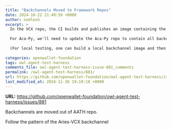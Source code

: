 ```yaml
---
title: "Backchannels Moved to Framework Repos"
date: 2024-10-22 21:49:59 +0000
author: nodlesh
excerpt: >
  In the VCX repo, the CI builds and publishes an image containing the VCX backchannel.  The Dockerfile in this OATH repo (for this backchannel) just references the name of the publishes image.
  
  For Aca-Py, we'll need to update the Aca-Py repo to contain all backchannel code, and to publish an image each time the `main` branch is updated in the repo.
  
  (For local testing, one can build a local backchannel image and then update the Dockerfile in the OATH repo to point to the locally generated image).
  
categories: openwallet-foundation
tags: owl-agent-test-harness
comments_file: owl-agent-test-harness-issue-881_comments
permalink: /owl-agent-test-harness/881/
url: https://github.com/openwallet-foundation/owl-agent-test-harness/issues/881
last_modified_at: 2024-11-26 19:19:10 +0000
---
```



**URL:** https://github.com/openwallet-foundation/owl-agent-test-harness/issues/881

Backchannels are moved out of AATH repo.

Follow the pattern of the Aries-VCX backchannel